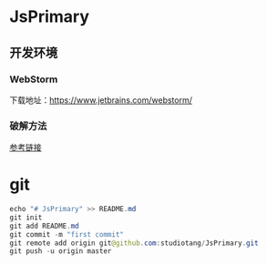 # JsPrimary

## 开发环境

### WebStorm
下载地址：https://www.jetbrains.com/webstorm/

### 破解方法
[参考链接](http://www.jianshu.com/p/8a8376ef98e1)

# git
```Java
echo "# JsPrimary" >> README.md
git init
git add README.md
git commit -m "first commit"
git remote add origin git@github.com:studiotang/JsPrimary.git
git push -u origin master
```
